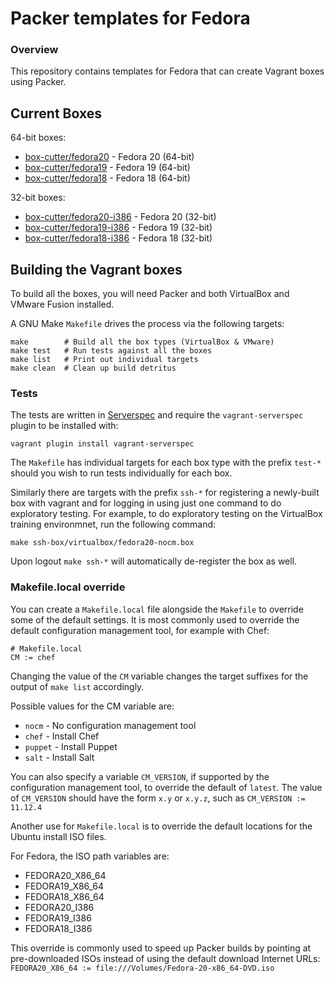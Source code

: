 # Packer templates for Fedora

### Overview

This repository contains templates for Fedora that can create Vagrant boxes
using Packer.

## Current Boxes

64-bit boxes:

* [box-cutter/fedora20](https://vagrantcloud.com/box-cutter/fedora20) - Fedora 20 (64-bit)
* [box-cutter/fedora19](https://vagrantcloud.com/box-cutter/fedora19) - Fedora 19 (64-bit)
* [box-cutter/fedora18](https://vagrantcloud.com/box-cutter/fedora18) - Fedora 18 (64-bit)

32-bit boxes:

* [box-cutter/fedora20-i386](https://vagrantcloud.com/box-cutter/fedora20-i386) - Fedora 20 (32-bit)
* [box-cutter/fedora19-i386](https://vagrantcloud.com/box-cutter/fedora19-i386) - Fedora 19 (32-bit)
* [box-cutter/fedora18-i386](https://vagrantcloud.com/box-cutter/fedora18-i386) - Fedora 18 (32-bit)


## Building the Vagrant boxes

To build all the boxes, you will need Packer and both VirtualBox and VMware Fusion
installed.

A GNU Make `Makefile` drives the process via the following targets:

    make        # Build all the box types (VirtualBox & VMware)
    make test   # Run tests against all the boxes
    make list   # Print out individual targets
    make clean  # Clean up build detritus
    
### Tests

The tests are written in [Serverspec](http://serverspec.org) and require the
`vagrant-serverspec` plugin to be installed with:

    vagrant plugin install vagrant-serverspec
    
The `Makefile` has individual targets for each box type with the prefix
`test-*` should you wish to run tests individually for each box.

Similarly there are targets with the prefix `ssh-*` for registering a
newly-built box with vagrant and for logging in using just one command to
do exploratory testing.  For example, to do exploratory testing
on the VirtualBox training environmnet, run the following command:

    make ssh-box/virtualbox/fedora20-nocm.box
    
Upon logout `make ssh-*` will automatically de-register the box as well.

### Makefile.local override

You can create a `Makefile.local` file alongside the `Makefile` to override
some of the default settings.  It is most commonly used to override the
default configuration management tool, for example with Chef:

    # Makefile.local
    CM := chef

Changing the value of the `CM` variable changes the target suffixes for
the output of `make list` accordingly.

Possible values for the CM variable are:

* `nocm` - No configuration management tool
* `chef` - Install Chef
* `puppet` - Install Puppet
* `salt`  - Install Salt

You can also specify a variable `CM_VERSION`, if supported by the
configuration management tool, to override the default of `latest`.
The value of `CM_VERSION` should have the form `x.y` or `x.y.z`,
such as `CM_VERSION := 11.12.4`

Another use for `Makefile.local` is to override the default locations
for the Ubuntu install ISO files.

For Fedora, the ISO path variables are:

* FEDORA20_X86_64
* FEDORA19_X86_64
* FEDORA18_X86_64
* FEDORA20_I386
* FEDORA19_I386
* FEDORA18_I386

This override is commonly used to speed up Packer builds by
pointing at pre-downloaded ISOs instead of using the default
download Internet URLs:
`FEDORA20_X86_64 := file:///Volumes/Fedora-20-x86_64-DVD.iso`
